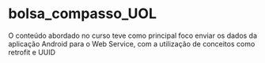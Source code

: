 # bolsa_compasso_UOL
O conteúdo abordado no curso teve como principal foco enviar os dados da aplicação Android para o Web Service, com a utilização de conceitos como retrofit e UUID
